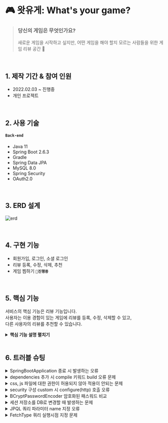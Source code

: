# 🎮 왓유게: What's your game?
>### 당신의 게임은 무엇인가요?  
>새로운 게임을 시작하고 싶지만, 어떤 게임을 해야 할지 모르는 사람들을 위한 게임 리뷰 공간 🎁  

</br>

## 1. 제작 기간 & 참여 인원
- 2022.02.03 ~ 진행중
- 개인 프로젝트

</br>

## 2. 사용 기술
#### `Back-end`
  - Java 11
  - Spring Boot 2.6.3
  - Gradle
  - Spring Data JPA
  - MySQL 8.0
  - Spring Security
  - OAuth2.0

</br>

## 3. ERD 설계
![erd](https://user-images.githubusercontent.com/92259017/156757293-3304e017-57e6-43f1-8fbf-67afcb8caf97.png)

</br>

## 4. 구현 기능
- 회원가입, 로그인, 소셜 로그인
- 리뷰 등록, 수정, 삭제, 추천
- 게임 찜하기 **`🚩진행중`**

</br>

## 5. 핵심 기능
서비스의 핵심 기능은 리뷰 기능입니다.  
사용자는 이용 경험이 있는 게임에 리뷰를 등록, 수정, 삭제할 수 있고,  
다른 사용자의 리뷰를 추천할 수 있습니다.  

<details>
<summary><b>핵심 기능 설명 펼치기</b></summary>
<div markdown="1">

### 5.1. 전체 흐름
프로젝트는 Model2 구조 기반의 MVC 패턴으로 개발하였으며,  
객체 지향적인 프로그래밍을 위해 서버 처리 과정을 Controller, Service, Repository로 분리하여 작업하였습니다.
  
![image](https://user-images.githubusercontent.com/92259017/156873527-466abdae-ae0d-4b6a-9207-7baa0a7976ad.png)
  
### 5.2. 사용자 요청
![image](https://user-images.githubusercontent.com/92259017/156873543-b8a35033-d890-4e11-9118-cfeb9a19998b.png)
- **입력 체크** :pushpin: [코드 확인](https://github.com/heewonim131/whats-your-game/blob/f90a332cacbd0d7f2a9de15d7f3cdf25d9190a14/src/main/resources/templates/game-details.html#L187)
  - 사용자가 작성한 리뷰를 등록하기 전에 별점과 내용이 입력되었는지 확인합니다.
  
- **Ajax 비동기 요청** :pushpin: [코드 확인](https://github.com/heewonim131/whats-your-game/blob/f90a332cacbd0d7f2a9de15d7f3cdf25d9190a14/src/main/resources/templates/game-details.html#L196)
  - 사용자는 한 게임에 리뷰를 하나만 작성할 수 있으므로 리뷰 작성 여부를 확인하는 요청을 보내고,  
  성공적으로 처리되었을 경우 리뷰를 등록하는 POST 요청을 비동기로 날립니다.

### 5.3. Controller
![image](https://user-images.githubusercontent.com/92259017/156873555-debe5b34-e454-448f-9c89-de79f08efa8f.png)
  
- **요청 처리, 결과 응답** :pushpin: [코드 확인](https://github.com/heewonim131/whats-your-game/blob/f90a332cacbd0d7f2a9de15d7f3cdf25d9190a14/src/main/java/com/example/whatsyourgame/controller/ReviewController.java#L24)
  - Controller에서는 화면단에서 넘어온 요청을 받고, Service 계층에 로직 처리를 위임합니다.
  - Service 계층에서 넘어온 로직 처리 결과를 화면단에 응답해줍니다.

### 5.4. Service
![image](https://user-images.githubusercontent.com/92259017/156873561-c3950769-baf4-42b2-9d28-41dc40a9b730.png)
  
- **리뷰 작성 여부 확인** :pushpin: [코드 확인](https://github.com/heewonim131/whats-your-game/blob/f90a332cacbd0d7f2a9de15d7f3cdf25d9190a14/src/main/java/com/example/whatsyourgame/service/ReviewService.java#L31)
  - 요청 시 전달받은 game_id와 user_id를 조건으로 하여 Review를 조회하고,  
  기존 등록된 리뷰 여부에 따라 로직 처리 결과를 전달합니다.

- **리뷰 등록 처리** :pushpin: [코드 확인](https://github.com/heewonim131/whats-your-game/blob/f90a332cacbd0d7f2a9de15d7f3cdf25d9190a14/src/main/java/com/example/whatsyourgame/service/ReviewService.java#L24)
  - 추천수, created_at, updated_at 등의 기본값을 설정해주고 리뷰를 등록합니다.

![image](https://user-images.githubusercontent.com/92259017/156873574-5447d722-8538-4e41-88f9-3257a7974e0d.png)

- **리뷰 수정** :pushpin: [코드 확인](https://github.com/heewonim131/whats-your-game/blob/f90a332cacbd0d7f2a9de15d7f3cdf25d9190a14/src/main/java/com/example/whatsyourgame/service/ReviewService.java#L42)
  - DB에 update 쿼리를 날리지 않고, Entity에 구현한 update 메서드를 호출하여 객체의 값을 변경합니다.

### 5.5. Repository
![image](https://user-images.githubusercontent.com/92259017/156873626-1299add2-4c1f-4651-be65-d1d8098781bd.png)
  
- **리뷰 저장** :pushpin: [코드 확인](https://github.com/heewonim131/whats-your-game/blob/f90a332cacbd0d7f2a9de15d7f3cdf25d9190a14/src/main/java/com/example/whatsyourgame/service/ReviewService.java#L28)
  - 작성 여부가 확인된 리뷰는 DB에 저장합니다.
  - 저장된 리뷰는 다시 Repository - Service - Controller를 거쳐 화면단에 송출됩니다.

- 기본적인 CRUD 기능은 Spring Data JPA를 활용하여 처리합니다.:pushpin: [코드 확인](https://github.com/heewonim131/whats-your-game/blob/f90a332cacbd0d7f2a9de15d7f3cdf25d9190a14/src/main/java/com/example/whatsyourgame/repository/ReviewRepository.java#L11)
  
</div>
</details>

</br>

## 6. 트러블 슈팅
<details>
<summary>SpringBootApplication 종료 시 발생하는 오류</summary>
<div markdown="1">

- 에러 메시지
  - Execution failed for task ':server-basic-test:BasicTestApplication.main()'.  
  \> Build cancelled while executing task ':server-basic-test:BasicTestApplication.main()'  
  \* Try:  
  Run with --stacktrace option to get the stack trace. Run with --info or --debug option to get more log output. Run with --scan to get full insights.  
- `gradle` 대신 `IntelliJ`를 사용해서 빌드하고 실행하도록 설정을 변경하여 해결

</div>
</details>
  
<details>
<summary>dependencies 추가 시 compile 키워드 build 오류 문제</summary>
<div markdown="1">

- 에러 메시지
  - No candidates found for method call compile
- dependencies 추가 시 `compile`을 `implementation`으로 수정하여 해결
- `gradle 3.0`부터는 `compile`키워드가 `deprecated`됨

</div>
</details>
  
<details>
<summary>css, js 파일에 대한 권한이 허용되지 않아 적용이 안되는 문제</summary>
<div markdown="1">

- 정적 파일에 대한 security 권한을 허용하여 해결
  - `.antMatchers("/css/**", "/fonts/**", "/images/**", "/js/**", "/sass/**").permitAll()`

</div>
</details>
  
<details>
<summary>security 구성 custom 시 configure(http) 호출 오류</summary>
<div markdown="1">
  
- 에러 메시지
  - java.lang.IllegalStateException: Can't configure anyRequest after itself
- WebSecurityConfigurerAdapter 클래스의 configure() 메서드를 오버라이딩하며 자동 생성된 `super.configure(http)` 메서드를 삭제하여 해결

</div>
</details>

<details>
<summary>BCryptPasswordEncoder 암호화된 패스워드 비교</summary>
<div markdown="1">

- 패스워드 인코더의 matches() 메서드 사용하여 해결
- `getPasswordEncoder().matches(getPasswordEncoder().encode(user.getPassword()), actUser.getPassword());`

</div>
</details>

<details>
<summary>세션 저장소를 DB로 변경할 때 발생하는 문제</summary>
<div markdown="1">

- DB에 spring session 관련 테이블 생성하여 해결
- [spring github의 session schema.sql 파일 참고](https://github.com/spring-projects/spring-session/blob/master/spring-session-jdbc/src/main/resources/org/springframework/session/jdbc/schema-mysql.sql) 
  
</div>
</details>

<details>
<summary>JPQL 쿼리 파라미터 name 지정 오류</summary>
<div markdown="1">

- 에러 메시지
  - org.springframework.dao.InvalidDataAccessApiUsageException: For queries with named parameters you need to use provide names for method parameters. Use @Param for query method parameters, or when on Java 8+ use the javac flag -parameters.;
- Preferences(Command + ,) > Build, Execution, Deployment > Compiler > Java Compiler 에서  
  `Additional command line parameters` 부분에 `-parameters` 추가하여 해결

</div>
</details>
  
<details>
<summary>FetchType 쿼리 실행시점 지정 문제</summary>
<div markdown="1">

- 즉시 로딩이 필요하지 않은 컬럼의 경우, 호출할 때 쿼리를 생성하도록 FetchType을 `LAZY` 타입으로 지정
  
</div>
</details>
  
</br>
